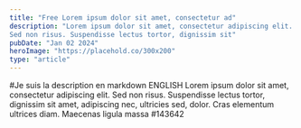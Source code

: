 ```yaml
---
title: "Free Lorem ipsum dolor sit amet, consectetur ad"
description: "Lorem ipsum dolor sit amet, consectetur adipiscing elit.
Sed non risus. Suspendisse lectus tortor, dignissim sit"
pubDate: "Jan 02 2024"
heroImage: "https://placehold.co/300x200"
type: "article"
---
```


#Je suis la description en markdown
ENGLISH
Lorem ipsum dolor sit amet, consectetur adipiscing elit.
Sed non risus. Suspendisse lectus tortor, dignissim sit
amet, adipiscing nec, ultricies sed, dolor. Cras elementum
ultrices diam. Maecenas ligula massa
#143642
